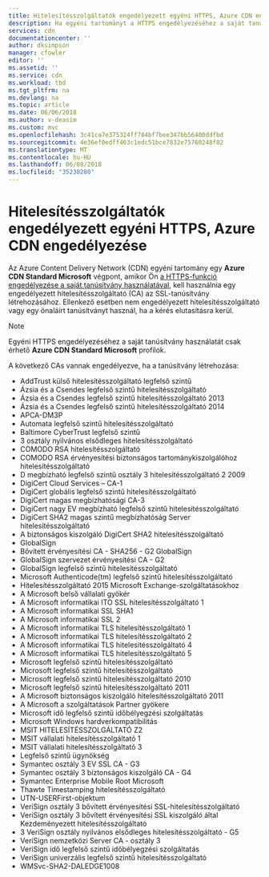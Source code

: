 ```yaml
---
title: Hitelesítésszolgáltatók engedélyezett egyéni HTTPS, Azure CDN engedélyezése |} Microsoft Docs
description: Ha egyéni tartományt a HTTPS engedélyezéséhez a saját tanúsítványt használ, a megengedett hitelesítésszolgáltatótól (CA) létrehozásához kell használnia.
services: cdn
documentationcenter: ''
author: dksimpson
manager: cfowler
editor: ''
ms.assetid: ''
ms.service: cdn
ms.workload: tbd
ms.tgt_pltfrm: na
ms.devlang: na
ms.topic: article
ms.date: 06/06/2018
ms.author: v-deasim
ms.custom: mvc
ms.openlocfilehash: 3c41ca7e375324ff784bf7bee347bb56400ddfbd
ms.sourcegitcommit: 4e36ef0edff463c1edc51bce7832e75760248f82
ms.translationtype: MT
ms.contentlocale: hu-HU
ms.lasthandoff: 06/08/2018
ms.locfileid: "35238280"
---
```

# <a name="allowed-certificate-authorities-for-enabling-custom-https-on-azure-cdn"></a>Hitelesítésszolgáltatók engedélyezett egyéni HTTPS, Azure CDN engedélyezése

Az Azure Content Delivery Network (CDN) egyéni tartomány egy **Azure CDN Standard Microsoft** végpont, amikor Ön [a HTTPS-funkció engedélyezése a saját tanúsítvány használatával](cdn-custom-ssl.md?tabs=option-2-enable-https-with-your-own-certificate#ssl-certificates), kell használnia egy engedélyezett hitelesítésszolgáltató (CA) az SSL-tanúsítvány létrehozásához. Ellenkező esetben nem engedélyezett hitelesítésszolgáltató vagy egy önaláírt tanúsítványt használ, ha a kérés elutasításra kerül.

> [!NOTE]
> Egyéni HTTPS engedélyezéséhez a saját tanúsítvány használatát csak érhető **Azure CDN Standard Microsoft** profilok. 
>

A következő CAs vannak engedélyezve, ha a tanúsítvány létrehozása:

- AddTrust külső hitelesítésszolgáltató legfelső szintű
- Ázsia és a Csendes legfelső szintű hitelesítésszolgáltató
- Ázsia és a Csendes legfelső szintű hitelesítésszolgáltató 2013
- Ázsia és a Csendes legfelső szintű hitelesítésszolgáltató 2014
- APCA-DM3P
- Automata legfelső szintű hitelesítésszolgáltató
- Baltimore CyberTrust legfelső szintű
- 3 osztály nyilvános elsődleges hitelesítésszolgáltató
- COMODO RSA hitelesítésszolgáltató
- COMODO RSA érvényesítési biztonságos tartománykiszolgálóhoz hitelesítésszolgáltató
- D megbízható legfelső szintű osztály 3 hitelesítésszolgáltató 2 2009
- DigiCert Cloud Services – CA-1
- DigiCert globális legfelső szintű hitelesítésszolgáltató
- DigiCert magas megbízhatósági CA-3
- DigiCert nagy EV megbízható legfelső szintű hitelesítésszolgáltató
- DigiCert SHA2 magas szintű megbízhatóság Server hitelesítésszolgáltató
- A biztonságos kiszolgáló DigiCert SHA2 hitelesítésszolgáltató
- GlobalSign
- Bővített érvényesítési CA - SHA256 - G2 GlobalSign
- GlobalSign szervezet érvényesítési CA - G2
- GlobalSign legfelső szintű hitelesítésszolgáltató
- Microsoft Authenticode(tm) legfelső szintű hitelesítésszolgáltató
- Hitelesítésszolgáltató 2015 Microsoft Exchange-szolgáltatásokhoz
- A Microsoft belső vállalati gyökér
- A Microsoft informatikai ITO SSL hitelesítésszolgáltató 1
- A Microsoft informatikai SSL SHA1
- A Microsoft informatikai SSL 2
- A Microsoft informatikai TLS hitelesítésszolgáltató 1
- A Microsoft informatikai TLS hitelesítésszolgáltató 2
- A Microsoft informatikai TLS hitelesítésszolgáltató 4
- A Microsoft informatikai TLS hitelesítésszolgáltató 5
- Microsoft legfelső szintű hitelesítésszolgáltató
- Microsoft legfelső szintű hitelesítésszolgáltató
- Microsoft legfelső szintű hitelesítésszolgáltató 2010
- Microsoft legfelső szintű hitelesítésszolgáltató 2011
- A Microsoft biztonságos kiszolgáló hitelesítésszolgáltató 2011
- A Microsoft a szolgáltatások Partner gyökere
- Microsoft idő legfelső szintű időbélyegzési szolgáltatás
- Microsoft Windows hardverkompatibilitás
- MSIT HITELESÍTÉSSZOLGÁLTATÓ Z2
- MSIT vállalati hitelesítésszolgáltató 1
- MSIT vállalati hitelesítésszolgáltató 3
- Legfelső szintű ügynökség
- Symantec osztály 3 EV SSL CA - G3
- Symantec osztály 3 biztonságos kiszolgáló CA - G4
- Symantec Enterprise Mobile Root Microsoft
- Thawte Timestamping hitelesítésszolgáltató
- UTN-USERFirst-objektum
- VeriSign osztály 3 bővített érvényesítési SSL-hitelesítésszolgáltató
- VeriSign osztály 3 bővített érvényesítési SSL kiszolgáló által Kezdeményezett hitelesítésszolgáltató
- 3 VeriSign osztály nyilvános elsődleges hitelesítésszolgáltató - G5
- VeriSign nemzetközi Server CA - osztály 3
- VeriSign idő legfelső szintű időbélyegzési szolgáltatás
- VeriSign univerzális legfelső szintű hitelesítésszolgáltató
- WMSvc-SHA2-DALEDGE1008

